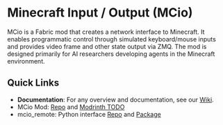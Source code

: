 
# Minecraft Input / Output (MCio)

MCio is a Fabric mod that creates a network interface to Minecraft. It enables programmatic control through simulated keyboard/mouse inputs and provides video frame and other state output via ZMQ. The mod is designed primarily for AI researchers developing agents in the Minecraft environment.

## Quick Links ##

- **Documentation**: For any overview and documentation, see our [Wiki](https://github.com/twoturtles/mcio_remote/wiki).
- MCio Mod: [Repo](https://github.com/twoturtles/MCio) and [Modrinth TODO](TODO)
- mcio_remote: Python interface [Repo](https://github.com/twoturtles/mcio_remote) and [Package](https://pypi.org/project/mcio_remote/)
